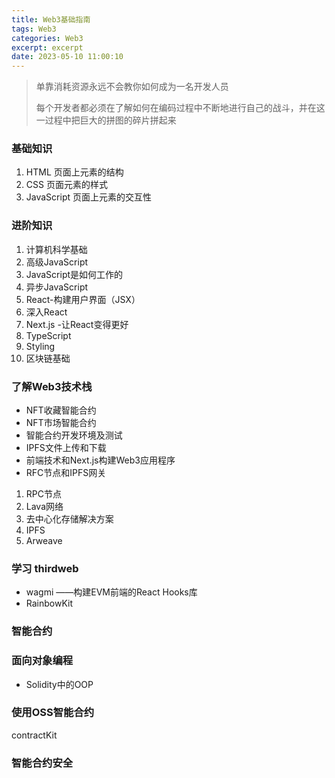 ```yaml
---
title: Web3基础指南
tags: Web3
categories: Web3
excerpt: excerpt
date: 2023-05-10 11:00:10
---
```


> 单靠消耗资源永远不会教你如何成为一名开发人员
>
> 每个开发者都必须在了解如何在编码过程中不断地进行自己的战斗，并在这一过程中把巨大的拼图的碎片拼起来



### 基础知识

1. HTML 页面上元素的结构
2. CSS 页面元素的样式
3. JavaScript 页面上元素的交互性

### 进阶知识

1. 计算机科学基础
2. 高级JavaScript
3. JavaScript是如何工作的
4. 异步JavaScript
5. React-构建用户界面（JSX）
6. 深入React
7. Next.js -让React变得更好
8. TypeScript
9. Styling
10. 区块链基础



### 了解Web3技术栈

- NFT收藏智能合约
- NFT市场智能合约
- 智能合约开发环境及测试
- IPFS文件上传和下载
- 前端技术和Next.js构建Web3应用程序
- RFC节点和IPFS网关

1. RPC节点
2. Lava网络
3. 去中心化存储解决方案
4. IPFS
5. Arweave

### 学习 thirdweb

- wagmi ——构建EVM前端的React Hooks库
- RainbowKit

### 智能合约

### 面向对象编程

- Solidity中的OOP

### 使用OSS智能合约

 contractKit

### 智能合约安全


